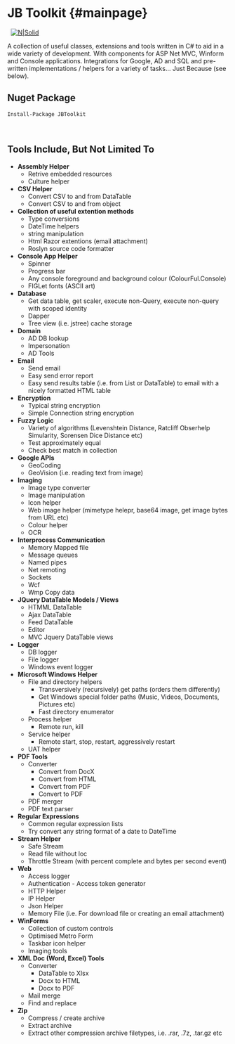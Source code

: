 ﻿# JB Toolkit	{#mainpage}
&nbsp;
[![N|Solid](https://portfolio.jb-net.co.uk/shared/Logo-Only-100px.png)](https://github.com/jamesbrindle/JB.Toolkit)

A collection of useful classes, extensions and tools written in C# to aid in a wide variety of development. With components for ASP Net MVC, Winform and Console applications. Integrations for Google, AD and SQL and pre-written implementations / helpers for a variety of tasks... Just Because (see below).
&nbsp;
&nbsp;

## Nuget Package

```
Install-Package JBToolkit
```
&nbsp;
&nbsp;

## Tools Include, But Not Limited To

* **Assembly Helper**
	* Retrive embedded resources
	* Culture helper
* **CSV Helper**
	* Convert CSV to and from DataTable
	* Convert CSV to and from object
* **Collection of useful extention methods**
	* Type conversions
	* DateTime helpers
	* string manipulation
	* Html Razor extentions (email attachment)
	* Roslyn source code formatter
* **Console App Helper**
	* Spinner
	* Progress bar
	* Any console foreground and background colour (ColourFul.Console)
	* FIGLet fonts (ASCII art)
* **Database**
	* Get data table, get scaler, execute non-Query, execute non-query with scoped identity
	* Dapper
	* Tree view (i.e. jstree) cache storage
* **Domain**
    * AD DB lookup
    * Impersonation
    * AD Tools
* **Email**
    * Send email
    * Easy send error report
    * Easy send results table (i.e. from List or DataTable) to email with a nicely formatted HTML table
* **Encryption**
	* Typical string encryption
	* Simple Connection string encryption
* **Fuzzy Logic**
	* Variety of algorithms (Levenshtein Distance, Ratcliff Obserhelp Simularity, Sorensen Dice Distance etc)
	* Test approximately equal
	* Check best match in collection
* **Google APIs**
	* GeoCoding
	* GeoVision (i.e. reading text from image)
* **Imaging**
	* Image type converter
	* Image manipulation
	* Icon helper
	* Web image helper (mimetype helepr, base64 image, get image bytes from URL etc)
	* Colour helper
	* OCR
* **Interprocess Communication**
	* Memory Mapped file
	* Message queues
	* Named pipes
	* Net remoting
	* Sockets
	* Wcf
	* Wmp Copy data
* **JQuery DataTable Models / Views**
    * HTMML DataTable
    * Ajax DataTable
    * Feed DataTable
    * Editor
    * MVC Jquery DataTable views
* **Logger**
	* DB logger
	* File logger
	* Windows event logger
* **Microsoft Windows Helper**
	* File and directory helpers
		* Transversively (recursively) get paths (orders them differently)
		* Get Windows special folder paths (Music, Videos, Documents, Pictures etc)
		* Fast directory enumerator
	* Process helper
		* Remote run, kill
	* Service helper
		* Remote start, stop, restart, aggressively restart
	* UAT helper
* **PDF Tools**
	* Converter
		* Convert from DocX
		* Convert from HTML
		* Convert from PDF
		* Convert to PDF
	* PDF merger
	* PDF text parser
* **Regular Expressions**
	* Common regular expression lists
	* Try convert any string format of a date to DateTime
* **Stream Helper**
	* Safe Stream
	* Read file without loc
	* Throttle Stream (with percent complete and bytes per second event)
* **Web**
    *  Access logger
    * Authentication - Access token generator
	* HTTP Helper
	* IP Helper
	* Json Helper
	* Memory File (i.e. For download file or creating an email attachment)
* **WinForms**
	* Collection of custom controls
	* Optimised Metro Form
	* Taskbar icon helper
	* Imaging tools
* **XML Doc (Word, Excel) Tools**
	* Converter
		* DataTable to Xlsx
		* Docx to HTML
		* Docx to PDF
	* Mail merge
	* Find and replace
* **Zip**
	* Compress / create archive
	* Extract archive
	* Extract other compression archive filetypes, i.e. .rar, .7z, .tar.gz etc